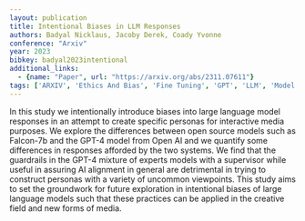 ```yaml
---
layout: publication
title: Intentional Biases in LLM Responses
authors: Badyal Nicklaus, Jacoby Derek, Coady Yvonne
conference: "Arxiv"
year: 2023
bibkey: badyal2023intentional
additional_links:
  - {name: "Paper", url: "https://arxiv.org/abs/2311.07611"}
tags: ['ARXIV', 'Ethics And Bias', 'Fine Tuning', 'GPT', 'LLM', 'Model Architecture', 'Tools']
---
```

In this study we intentionally introduce biases into large language model responses in an attempt to create specific personas for interactive media purposes. We explore the differences between open source models such as Falcon-7b and the GPT-4 model from Open AI and we quantify some differences in responses afforded by the two systems. We find that the guardrails in the GPT-4 mixture of experts models with a supervisor while useful in assuring AI alignment in general are detrimental in trying to construct personas with a variety of uncommon viewpoints. This study aims to set the groundwork for future exploration in intentional biases of large language models such that these practices can be applied in the creative field and new forms of media.
